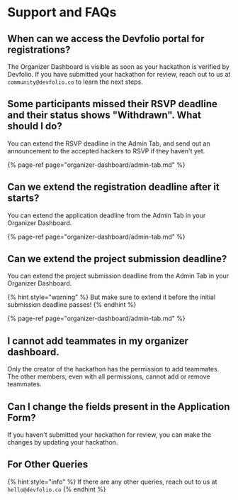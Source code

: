 # Support and FAQs



## When can we access the Devfolio portal for registrations?

The Organizer Dashboard is visible as soon as your hackathon is verified by Devfolio. If you have submitted your hackathon for review, reach out to us at `community@devfolio.co` to learn the next steps.

## **Some participants missed their RSVP deadline and their status shows "Withdrawn". What should I do?**

You can extend the RSVP deadline in the Admin Tab, and send out an announcement to the accepted hackers to RSVP if they haven't yet. 

{% page-ref page="organizer-dashboard/admin-tab.md" %}

## **Can we extend the registration deadline after it starts?**

You can extend the application deadline from the Admin Tab in your Organizer Dashboard.

{% page-ref page="organizer-dashboard/admin-tab.md" %}

## **Can we extend the project submission deadline?**

You can extend the project submission deadline from the Admin Tab in your Organizer Dashboard.

{% hint style="warning" %}
But make sure to extend it before the initial submission deadline passes!
{% endhint %}

{% page-ref page="organizer-dashboard/admin-tab.md" %}

## **I cannot add teammates in my organizer dashboard.**

Only the creator of the hackathon has the permission to add teammates. The other members, even with all permissions, cannot add or remove teammates.

## **Can I change the fields present in the Application Form?**

If you haven't submitted your hackathon for review, you can make the changes by updating your hackathon.

## For Other Queries

{% hint style="info" %}
If there are any other queries, reach out to us at `hello@devfolio.co`
{% endhint %}

